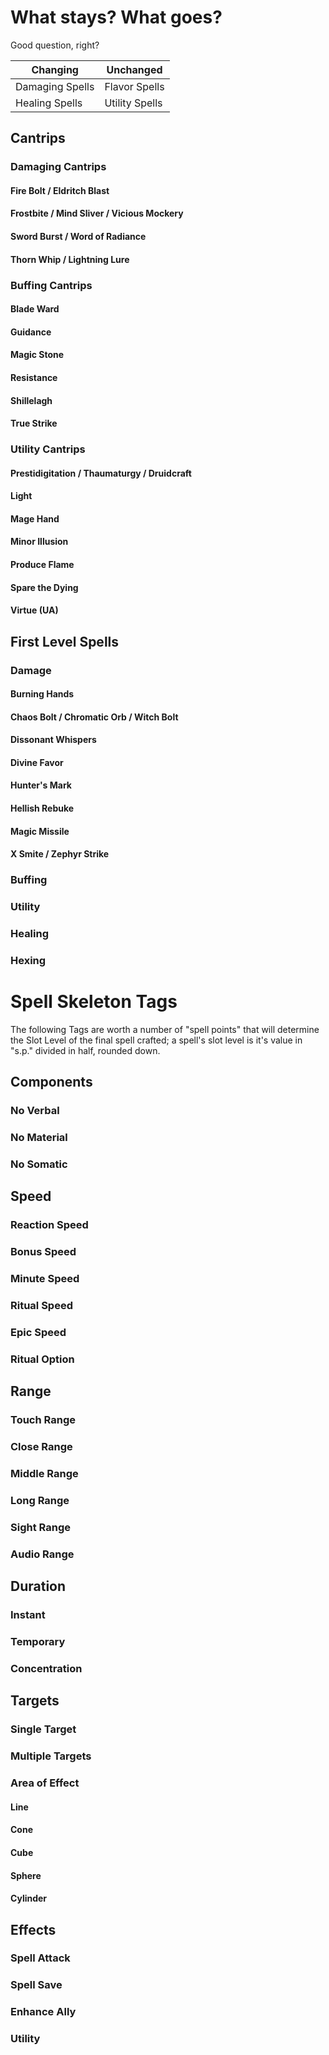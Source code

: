 # What stays? What goes?
Good question, right?

Changing | Unchanged
--- | ---
Damaging Spells | Flavor Spells
Healing Spells | Utility Spells

## Cantrips
### Damaging Cantrips
#### Fire Bolt / Eldritch Blast
#### Frostbite / Mind Sliver / Vicious Mockery
#### Sword Burst / Word of Radiance
#### Thorn Whip / Lightning Lure

### Buffing Cantrips
#### Blade Ward
#### Guidance
#### Magic Stone
#### Resistance
#### Shillelagh
#### True Strike

### Utility Cantrips
#### Prestidigitation / Thaumaturgy / Druidcraft
#### Light
#### Mage Hand
#### Minor Illusion
#### Produce Flame
#### Spare the Dying
#### Virtue (UA)

## First Level Spells
### Damage
#### Burning Hands
#### Chaos Bolt / Chromatic Orb / Witch Bolt
#### Dissonant Whispers
#### Divine Favor
#### Hunter's Mark
#### Hellish Rebuke
#### Magic Missile
#### X Smite / Zephyr Strike
### Buffing
### Utility
### Healing
### Hexing

# Spell Skeleton Tags
The following Tags are worth a number of "spell points" that will determine the Slot Level of the final spell crafted; a spell's slot level is it's value in "s.p." divided in half, rounded down. 

## Components
### No Verbal
### No Material
### No Somatic
## Speed
### Reaction Speed
### Bonus Speed
### Minute Speed
### Ritual Speed
### Epic Speed
### Ritual Option
## Range
### Touch Range
### Close Range
### Middle Range
### Long Range
### Sight Range
### Audio Range
## Duration
### Instant
### Temporary
### Concentration
## Targets
### Single Target
### Multiple Targets
### Area of Effect
#### Line
#### Cone
#### Cube
#### Sphere
#### Cylinder
## Effects
### Spell Attack
### Spell Save
### Enhance Ally
### Utility